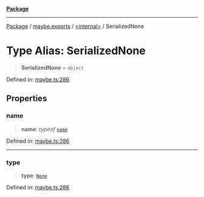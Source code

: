 [**Package**](../../../README.md)

***

[Package](../../../modules.md) / [maybe.exports](../../README.md) / [\<internal\>](../README.md) / SerializedNone

# Type Alias: SerializedNone

> **SerializedNone** = `object`

Defined in: [maybe.ts:286](https://github.com/AlexXanderGrib/monads-io/blob/d65e47796764202dffd7314b61c2ea9cedbb26e8/src/maybe.ts#L286)

## Properties

### name

> **name**: *typeof* [`name`](../variables/name.md)

Defined in: [maybe.ts:286](https://github.com/AlexXanderGrib/monads-io/blob/d65e47796764202dffd7314b61c2ea9cedbb26e8/src/maybe.ts#L286)

***

### type

> **type**: [`None`](../../enumerations/MaybeState.md#none)

Defined in: [maybe.ts:286](https://github.com/AlexXanderGrib/monads-io/blob/d65e47796764202dffd7314b61c2ea9cedbb26e8/src/maybe.ts#L286)
